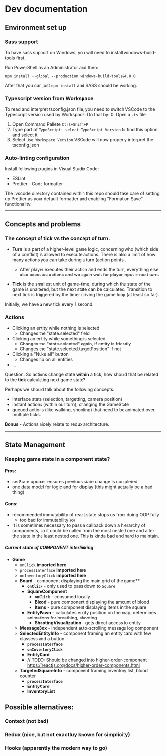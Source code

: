 # Dev documentation

## Environment set up

### Sass support

To have sass support on Windows, you will need to install windows-build-tools first.

Run PowerShell as an Administrator and then:

`npm install --global --production windows-build-tools@4.0.0`

After that you can just `npm install` and SASS should be working.

### Typescript version from Workspace

To read and interpret tsconfig.json file, you need to switch VSCode to the
Typescript version used by Workspace. Do that by: 0. Open a `.ts` file

1. Open Command Pallete `Ctrl+Shift+P`
2. Type part of `TypeScript: select TypeScript Version` to find this option and select it
3. Select `Use Workspace Version`
   VSCode will now properly interpret the tsconfig.json

### Auto-linting configuration

Install following plugins in Visual Studio Code:

- ESLint
- Prettier - Code formatter

The .vscode directory contained within this repo should take care of setting up Prettier as your default formatter and enabling "Format on Save" functionality.

---

## Concepts and problems

### The concept of **tick** vs the concept of **turn**.

- **Turn** is a part of a higher-level game logic, concerning who (which side of a conflict) is allowed to execute actions. There is also a limit of how many actions you can take during a turn (action points).

  - After player executes their action and ends the turn, everything else also executes actions and we again wait for player input = next turn.

- **Tick** is the smallest unit of game-time, during which the state of the game is unaltered, but the next state can be calculated.
  Transition to next tick is triggered by the timer driving the game loop (at least so far).

Initially, we have a new tick every 1 second.

### Actions

- Clicking an entity while nothing is selected
  - Changes the "state.selected" field
- Clicking an entity while something is selected.
  - Changes the "state.selected" again, if entity is friendly
  - Changes the "state.selected.targetPosition" if not
- Clicking a "Nuke all" button
  - Changes hp on all entities
- ...

Question: So actions change state **within** a tick, how should that be related to the **tick** calculating next game state?

Perhaps we should talk about the following concepts:

- interface state (selection, targetting, camera position)
- instant actions (within our turn), changing the GameState
- queued actions (like walking, shooting) that need to be animated over multiple ticks.

**Bonus** - Actions nicely relate to redux architecture.

---

## State Management

### Keeping game state in a component state?

#### Pros:

- setState updater ensures previous state change is completed
- one data model for logic and for display (this might actually be a bad thing)

#### Cons:

- recommended immutability of react.state stops us from doing OOP fully
  - too bad for immutability \o/
- It is sometimes necessary to pass a callback down a hierarchy of components, so it could be called from the most nested one and alter the state in the least nested one.
  This is kinda bad and hard to maintain.

##### Current state of COMPONENT interlinking

- **Game**
  - `onClick` **imported here**
  - `processInterface` **imported here**
  - `onInventoryClick` **imported here**
  - **Board** - component displaying the main grid of the game\*\*
    - **`onClick`** - only used to pass down to `Square`
    - **SquareComponent**
      - **`onClick`** - consumed locally
      - **Blood** - pure component displaying the amount of blood
      - **Items** - pure component displaying items in the square
    - **EntityPawn** - calculates entity position on the map, determines animations for breathing, shooting
      - **ShootingVisualization** - gets direct access to entity
  - **MessageBox** - independent auto-scrolling message log component
  - **SelectedEntityInfo** - component framing an entity card with few classess and a button
    - **`processInterface`**
    - **`onInventoryClick`**
    - **EntityCard**
    - // TODO: Should be changed into higher-order-component
      https://reactjs.org/docs/higher-order-components.html
  - **TargetedSquareInfo** - component framing inventory list, blood counter
    - **`processInterface`**
    - **EntityCard**
    - **InventoryList**

## Possible alternatives:

### Context (not bad)

### Redux (nice, but not exactluy known for simplicity)

### Hooks (apparently the modern way to go)
